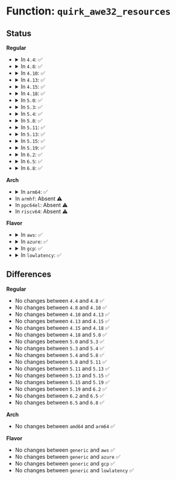 # Function: <code>quirk_awe32_resources</code>

## Status
<b>Regular</b>
<ul>
<li>
<details>
<summary>In <code>4.4</code>: ✅</summary>

```c
void quirk_awe32_resources(struct pnp_dev *dev);
```

**Collision:** Unique Static

**Inline:** No

**Transformation:** False

**Instances:**

```
In drivers/pnp/quirks.c (ffffffff814bb920)
Location: drivers/pnp/quirks.c:50
Inline: False
```
**Symbols:**

```
ffffffff814bb920-ffffffff814bb99c: quirk_awe32_resources (STB_LOCAL)
```
</details>
</li>
<li>
<details>
<summary>In <code>4.8</code>: ✅</summary>

```c
void quirk_awe32_resources(struct pnp_dev *dev);
```

**Collision:** Unique Static

**Inline:** No

**Transformation:** False

**Instances:**

```
In drivers/pnp/quirks.c (ffffffff8150b3a0)
Location: drivers/pnp/quirks.c:50
Inline: False
```
**Symbols:**

```
ffffffff8150b3a0-ffffffff8150b41c: quirk_awe32_resources (STB_LOCAL)
```
</details>
</li>
<li>
<details>
<summary>In <code>4.10</code>: ✅</summary>

```c
void quirk_awe32_resources(struct pnp_dev *dev);
```

**Collision:** Unique Static

**Inline:** No

**Transformation:** False

**Instances:**

```
In drivers/pnp/quirks.c (ffffffff8152f5c0)
Location: drivers/pnp/quirks.c:50
Inline: False
```
**Symbols:**

```
ffffffff8152f5c0-ffffffff8152f63c: quirk_awe32_resources (STB_LOCAL)
```
</details>
</li>
<li>
<details>
<summary>In <code>4.13</code>: ✅</summary>

```c
void quirk_awe32_resources(struct pnp_dev *dev);
```

**Collision:** Unique Static

**Inline:** No

**Transformation:** False

**Instances:**

```
In drivers/pnp/quirks.c (ffffffff81542390)
Location: drivers/pnp/quirks.c:50
Inline: False
```
**Symbols:**

```
ffffffff81542390-ffffffff81542402: quirk_awe32_resources (STB_LOCAL)
```
</details>
</li>
<li>
<details>
<summary>In <code>4.15</code>: ✅</summary>

```c
void quirk_awe32_resources(struct pnp_dev *dev);
```

**Collision:** Unique Static

**Inline:** No

**Transformation:** False

**Instances:**

```
In drivers/pnp/quirks.c (ffffffff815a54b0)
Location: drivers/pnp/quirks.c:51
Inline: False
```
**Symbols:**

```
ffffffff815a54b0-ffffffff815a5522: quirk_awe32_resources (STB_LOCAL)
```
</details>
</li>
<li>
<details>
<summary>In <code>4.18</code>: ✅</summary>

```c
void quirk_awe32_resources(struct pnp_dev *dev);
```

**Collision:** Unique Static

**Inline:** No

**Transformation:** False

**Instances:**

```
In drivers/pnp/quirks.c (ffffffff815dd0b0)
Location: drivers/pnp/quirks.c:50
Inline: False
```
**Symbols:**

```
ffffffff815dd0b0-ffffffff815dd122: quirk_awe32_resources (STB_LOCAL)
```
</details>
</li>
<li>
<details>
<summary>In <code>5.0</code>: ✅</summary>

```c
void quirk_awe32_resources(struct pnp_dev *dev);
```

**Collision:** Unique Static

**Inline:** No

**Transformation:** False

**Instances:**

```
In drivers/pnp/quirks.c (ffffffff815f6a60)
Location: drivers/pnp/quirks.c:50
Inline: False
```
**Symbols:**

```
ffffffff815f6a60-ffffffff815f6ad2: quirk_awe32_resources (STB_LOCAL)
```
</details>
</li>
<li>
<details>
<summary>In <code>5.3</code>: ✅</summary>

```c
void quirk_awe32_resources(struct pnp_dev *dev);
```

**Collision:** Unique Static

**Inline:** No

**Transformation:** False

**Instances:**

```
In drivers/pnp/quirks.c (ffffffff81628790)
Location: drivers/pnp/quirks.c:50
Inline: False
```
**Symbols:**

```
ffffffff81628790-ffffffff81628802: quirk_awe32_resources (STB_LOCAL)
```
</details>
</li>
<li>
<details>
<summary>In <code>5.4</code>: ✅</summary>

```c
void quirk_awe32_resources(struct pnp_dev *dev);
```

**Collision:** Unique Static

**Inline:** No

**Transformation:** False

**Instances:**

```
In drivers/pnp/quirks.c (ffffffff8164a280)
Location: drivers/pnp/quirks.c:50
Inline: False
```
**Symbols:**

```
ffffffff8164a280-ffffffff8164a2f2: quirk_awe32_resources (STB_LOCAL)
```
</details>
</li>
<li>
<details>
<summary>In <code>5.8</code>: ✅</summary>

```c
void quirk_awe32_resources(struct pnp_dev *dev);
```

**Collision:** Unique Static

**Inline:** No

**Transformation:** False

**Instances:**

```
In drivers/pnp/quirks.c (ffffffff816f9360)
Location: drivers/pnp/quirks.c:50
Inline: False
```
**Symbols:**

```
ffffffff816f9360-ffffffff816f93d2: quirk_awe32_resources (STB_LOCAL)
```
</details>
</li>
<li>
<details>
<summary>In <code>5.11</code>: ✅</summary>

```c
void quirk_awe32_resources(struct pnp_dev *dev);
```

**Collision:** Unique Static

**Inline:** No

**Transformation:** False

**Instances:**

```
In drivers/pnp/quirks.c (ffffffff81716050)
Location: drivers/pnp/quirks.c:50
Inline: False
```
**Symbols:**

```
ffffffff81716050-ffffffff817160c2: quirk_awe32_resources (STB_LOCAL)
```
</details>
</li>
<li>
<details>
<summary>In <code>5.13</code>: ✅</summary>

```c
void quirk_awe32_resources(struct pnp_dev *dev);
```

**Collision:** Unique Static

**Inline:** No

**Transformation:** False

**Instances:**

```
In drivers/pnp/quirks.c (ffffffff816f7360)
Location: drivers/pnp/quirks.c:50
Inline: False
```
**Symbols:**

```
ffffffff816f7360-ffffffff816f73d2: quirk_awe32_resources (STB_LOCAL)
```
</details>
</li>
<li>
<details>
<summary>In <code>5.15</code>: ✅</summary>

```c
void quirk_awe32_resources(struct pnp_dev *dev);
```

**Collision:** Unique Static

**Inline:** No

**Transformation:** False

**Instances:**

```
In drivers/pnp/quirks.c (ffffffff81771b00)
Location: drivers/pnp/quirks.c:50
Inline: False
```
**Symbols:**

```
ffffffff81771b00-ffffffff81771b72: quirk_awe32_resources (STB_LOCAL)
```
</details>
</li>
<li>
<details>
<summary>In <code>5.19</code>: ✅</summary>

```c
void quirk_awe32_resources(struct pnp_dev *dev);
```

**Collision:** Unique Static

**Inline:** No

**Transformation:** False

**Instances:**

```
In drivers/pnp/quirks.c (ffffffff818a71c0)
Location: drivers/pnp/quirks.c:50
Inline: False
```
**Symbols:**

```
ffffffff818a71c0-ffffffff818a7240: quirk_awe32_resources (STB_LOCAL)
```
</details>
</li>
<li>
<details>
<summary>In <code>6.2</code>: ✅</summary>

```c
void quirk_awe32_resources(struct pnp_dev *dev);
```

**Collision:** Unique Static

**Inline:** No

**Transformation:** False

**Instances:**

```
In drivers/pnp/quirks.c (ffffffff819f1380)
Location: drivers/pnp/quirks.c:50
Inline: False
```
**Symbols:**

```
ffffffff819f1380-ffffffff819f1400: quirk_awe32_resources (STB_LOCAL)
```
</details>
</li>
<li>
<details>
<summary>In <code>6.5</code>: ✅</summary>

```c
void quirk_awe32_resources(struct pnp_dev *dev);
```

**Collision:** Unique Static

**Inline:** No

**Transformation:** False

**Instances:**

```
In drivers/pnp/quirks.c (ffffffff81a39a30)
Location: drivers/pnp/quirks.c:50
Inline: False
```
**Symbols:**

```
ffffffff81a39a30-ffffffff81a39ab0: quirk_awe32_resources (STB_LOCAL)
```
</details>
</li>
<li>
<details>
<summary>In <code>6.8</code>: ✅</summary>

```c
void quirk_awe32_resources(struct pnp_dev *dev);
```

**Collision:** Unique Static

**Inline:** No

**Transformation:** False

**Instances:**

```
In drivers/pnp/quirks.c (ffffffff81a852b0)
Location: drivers/pnp/quirks.c:50
Inline: False
```
**Symbols:**

```
ffffffff81a852b0-ffffffff81a85330: quirk_awe32_resources (STB_LOCAL)
```
</details>
</li>
</ul>
<b>Arch</b>
<ul>
<li>
<details>
<summary>In <code>arm64</code>: ✅</summary>

```c
void quirk_awe32_resources(struct pnp_dev *dev);
```

**Collision:** Unique Static

**Inline:** No

**Transformation:** False

**Instances:**

```
In drivers/pnp/quirks.c (ffff8000107b76e8)
Location: drivers/pnp/quirks.c:50
Inline: False
```
**Symbols:**

```
ffff8000107b76e8-ffff8000107b776c: quirk_awe32_resources (STB_LOCAL)
```
</details>
</li>
<li>
In <code>armhf</code>: Absent ⚠️
</li>
<li>
In <code>ppc64el</code>: Absent ⚠️
</li>
<li>
In <code>riscv64</code>: Absent ⚠️
</li>
</ul>
<b>Flavor</b>
<ul>
<li>
<details>
<summary>In <code>aws</code>: ✅</summary>

```c
void quirk_awe32_resources(struct pnp_dev *dev);
```

**Collision:** Unique Static

**Inline:** No

**Transformation:** False

**Instances:**

```
In drivers/pnp/quirks.c (ffffffff816102e0)
Location: drivers/pnp/quirks.c:50
Inline: False
```
**Symbols:**

```
ffffffff816102e0-ffffffff81610352: quirk_awe32_resources (STB_LOCAL)
```
</details>
</li>
<li>
<details>
<summary>In <code>azure</code>: ✅</summary>

```c
void quirk_awe32_resources(struct pnp_dev *dev);
```

**Collision:** Unique Static

**Inline:** No

**Transformation:** False

**Instances:**

```
In drivers/pnp/quirks.c (ffffffff81604830)
Location: drivers/pnp/quirks.c:50
Inline: False
```
**Symbols:**

```
ffffffff81604830-ffffffff816048a2: quirk_awe32_resources (STB_LOCAL)
```
</details>
</li>
<li>
<details>
<summary>In <code>gcp</code>: ✅</summary>

```c
void quirk_awe32_resources(struct pnp_dev *dev);
```

**Collision:** Unique Static

**Inline:** No

**Transformation:** False

**Instances:**

```
In drivers/pnp/quirks.c (ffffffff8163e0c0)
Location: drivers/pnp/quirks.c:50
Inline: False
```
**Symbols:**

```
ffffffff8163e0c0-ffffffff8163e132: quirk_awe32_resources (STB_LOCAL)
```
</details>
</li>
<li>
<details>
<summary>In <code>lowlatency</code>: ✅</summary>

```c
void quirk_awe32_resources(struct pnp_dev *dev);
```

**Collision:** Unique Static

**Inline:** No

**Transformation:** False

**Instances:**

```
In drivers/pnp/quirks.c (ffffffff81658410)
Location: drivers/pnp/quirks.c:50
Inline: False
```
**Symbols:**

```
ffffffff81658410-ffffffff81658482: quirk_awe32_resources (STB_LOCAL)
```
</details>
</li>
</ul>

## Differences
<b>Regular</b>
<ul>
<li>
No changes between <code>4.4</code> and <code>4.8</code> ✅
</li>
<li>
No changes between <code>4.8</code> and <code>4.10</code> ✅
</li>
<li>
No changes between <code>4.10</code> and <code>4.13</code> ✅
</li>
<li>
No changes between <code>4.13</code> and <code>4.15</code> ✅
</li>
<li>
No changes between <code>4.15</code> and <code>4.18</code> ✅
</li>
<li>
No changes between <code>4.18</code> and <code>5.0</code> ✅
</li>
<li>
No changes between <code>5.0</code> and <code>5.3</code> ✅
</li>
<li>
No changes between <code>5.3</code> and <code>5.4</code> ✅
</li>
<li>
No changes between <code>5.4</code> and <code>5.8</code> ✅
</li>
<li>
No changes between <code>5.8</code> and <code>5.11</code> ✅
</li>
<li>
No changes between <code>5.11</code> and <code>5.13</code> ✅
</li>
<li>
No changes between <code>5.13</code> and <code>5.15</code> ✅
</li>
<li>
No changes between <code>5.15</code> and <code>5.19</code> ✅
</li>
<li>
No changes between <code>5.19</code> and <code>6.2</code> ✅
</li>
<li>
No changes between <code>6.2</code> and <code>6.5</code> ✅
</li>
<li>
No changes between <code>6.5</code> and <code>6.8</code> ✅
</li>
</ul>
<b>Arch</b>
<ul>
<li>
No changes between <code>amd64</code> and <code>arm64</code> ✅
</li>
</ul>
<b>Flavor</b>
<ul>
<li>
No changes between <code>generic</code> and <code>aws</code> ✅
</li>
<li>
No changes between <code>generic</code> and <code>azure</code> ✅
</li>
<li>
No changes between <code>generic</code> and <code>gcp</code> ✅
</li>
<li>
No changes between <code>generic</code> and <code>lowlatency</code> ✅
</li>
</ul>
